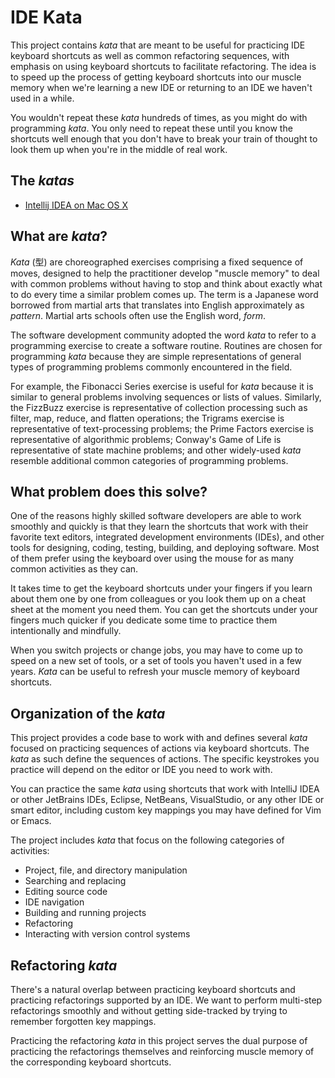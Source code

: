 # IDE Kata

This project contains _kata_ that are meant to be useful for practicing IDE keyboard shortcuts as well as common refactoring sequences, with emphasis on using keyboard shortcuts to facilitate refactoring. The idea is to speed up the process of getting keyboard shortcuts into our muscle memory when we're learning a new IDE or returning to an IDE we haven't used in a while.

You wouldn't repeat these _kata_ hundreds of times, as you might do with programming _kata_. You only need to repeat these until you know the shortcuts well enough that you don't have to break your train of thought to look them up when you're in the middle of real work.

## The _katas_

- [Intellij IDEA on Mac OS X](ij-osx.md)


## What are _kata_?

_Kata_ (型) are choreographed exercises comprising a fixed sequence of moves, designed to help the practitioner develop "muscle memory" to deal with common problems without having to stop and think about exactly what to do every time a similar problem comes up. The term is a Japanese word borrowed from martial arts that translates into English approximately as _pattern_. Martial arts schools often use the English word, _form_.

The software development community adopted the word _kata_ to refer to a programming exercise to create a software routine. Routines are chosen for programming _kata_ because they are simple representations of general types of programming problems commonly encountered in the field.

For example, the Fibonacci Series exercise is useful for _kata_ because it is similar to general problems involving sequences or lists of values. Similarly, the FizzBuzz exercise is representative of collection processing such as filter, map, reduce, and flatten operations; the Trigrams exercise is representative of text-processing problems; the Prime Factors exercise is representative of algorithmic problems; Conway's Game of Life is representative of state machine problems; and other widely-used _kata_ resemble additional common categories of programming problems.

## What problem does this solve?

One of the reasons highly skilled software developers are able to work smoothly and quickly is that they learn the shortcuts that work with their favorite text editors, integrated development environments (IDEs), and other tools for designing, coding, testing, building, and deploying software. Most of them prefer using the keyboard over using the mouse for as many common activities as they can.

It takes time to get the keyboard shortcuts under your fingers if you learn about them one by one from colleagues or you look them up on a cheat sheet at the moment you need them. You can get the shortcuts under your fingers much quicker if you dedicate some time to practice them intentionally and mindfully.

When you switch projects or change jobs, you may have to come up to speed on a new set of tools, or a set of tools you haven't used in a few years. _Kata_ can be useful to refresh your muscle memory of keyboard shortcuts.

## Organization of the _kata_

This project provides a code base to work with and defines several _kata_ focused on practicing sequences of actions via keyboard shortcuts. The _kata_ as such define the sequences of actions. The specific keystrokes you practice will depend on the editor or IDE you need to work with.

You can practice the same _kata_ using shortcuts that work with IntelliJ IDEA or other JetBrains IDEs, Eclipse, NetBeans, VisualStudio, or any other IDE or smart editor, including custom key mappings you may have defined for Vim or Emacs.

The project includes _kata_ that focus on the following categories of activities:

- Project, file, and directory manipulation
- Searching and replacing
- Editing source code
- IDE navigation
- Building and running projects
- Refactoring
- Interacting with version control systems

## Refactoring _kata_

There's a natural overlap between practicing keyboard shortcuts and practicing refactorings supported by an IDE. We want to perform multi-step refactorings smoothly and without getting side-tracked by trying to remember forgotten key mappings.

Practicing the refactoring _kata_ in this project serves the dual purpose of practicing the refactorings themselves and reinforcing muscle memory of the corresponding keyboard shortcuts.

